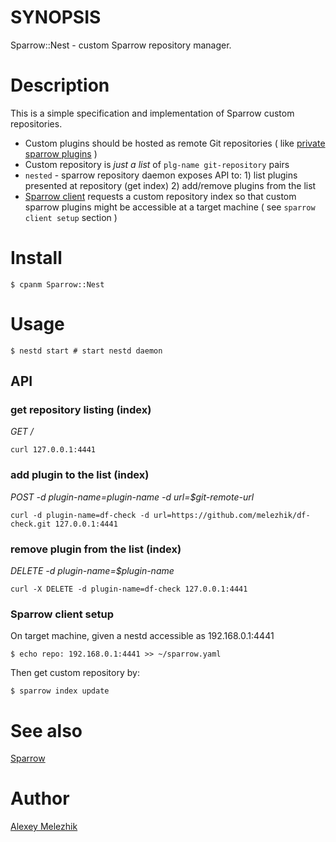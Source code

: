 # SYNOPSIS

Sparrow::Nest - custom Sparrow repository manager.

# Description

This is a simple specification and implementation of Sparrow custom repositories.

* Custom plugins should be hosted as remote Git repositories ( like  [private sparrow plugins](https://github.com/melezhik/sparrow#private-plugins)  )
* Custom repository is _just a list_ of `plg-name git-repository` pairs 
* `nested` - sparrow repository daemon exposes API to: 1) list plugins presented at repository (get index) 2) add/remove plugins from the list 
* [Sparrow client](https://github.com/melezhik/sparrow#sparrow-client) requests a custom repository index so that
custom sparrow plugins might be accessible at a target machine ( see `sparrow client setup` section )

# Install

    $ cpanm Sparrow::Nest

# Usage

    $ nestd start # start nestd daemon

## API 

### get repository listing (index)

*GET /*

    curl 127.0.0.1:4441

### add plugin to the list (index)

*POST -d plugin-name=plugin-name -d url=$git-remote-url*

    curl -d plugin-name=df-check -d url=https://github.com/melezhik/df-check.git 127.0.0.1:4441

### remove plugin from the list (index)

*DELETE -d plugin-name=$plugin-name*

    curl -X DELETE -d plugin-name=df-check 127.0.0.1:4441

### Sparrow client setup

On target machine, given a nestd accessible as 192.168.0.1:4441

    $ echo repo: 192.168.0.1:4441 >> ~/sparrow.yaml 

Then get custom repository by:

    $ sparrow index update 

# See also

[Sparrow](https://github.com/melezhik/sparrow)

# Author

[Alexey Melezhik](mailto:melezhik@gmail.com)
